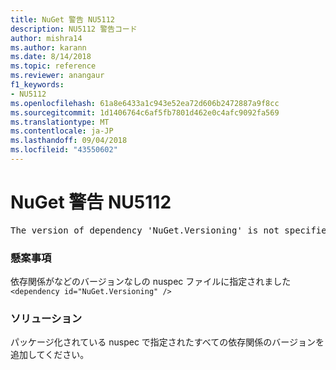 ```yaml
---
title: NuGet 警告 NU5112
description: NU5112 警告コード
author: mishra14
ms.author: karann
ms.date: 8/14/2018
ms.topic: reference
ms.reviewer: anangaur
f1_keywords:
- NU5112
ms.openlocfilehash: 61a8e6433a1c943e52ea72d606b2472887a9f8cc
ms.sourcegitcommit: 1d1406764c6af5fb7801d462e0c4afc9092fa569
ms.translationtype: MT
ms.contentlocale: ja-JP
ms.lasthandoff: 09/04/2018
ms.locfileid: "43550602"
---
```

# <a name="nuget-warning-nu5112"></a>NuGet 警告 NU5112
<pre>The version of dependency 'NuGet.Versioning' is not specified. Specify the version of dependency and rebuild your package.</pre>

### <a name="issue"></a>懸案事項

依存関係がなどのバージョンなしの nuspec ファイルに指定されました `<dependency id="NuGet.Versioning" />`


### <a name="solution"></a>ソリューション

パッケージ化されている nuspec で指定されたすべての依存関係のバージョンを追加してください。


